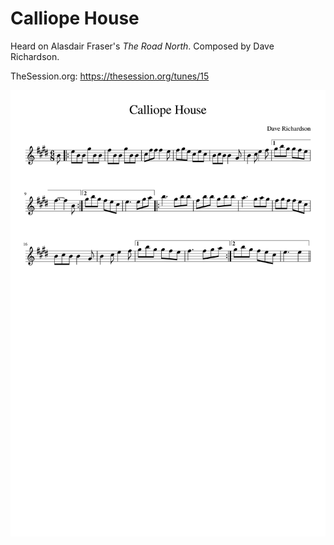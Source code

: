 # Calliope House

Heard on Alasdair Fraser's _The Road North_. Composed by Dave Richardson.

TheSession.org: https://thesession.org/tunes/15

![Calliope House](Calliope_House-1.png)